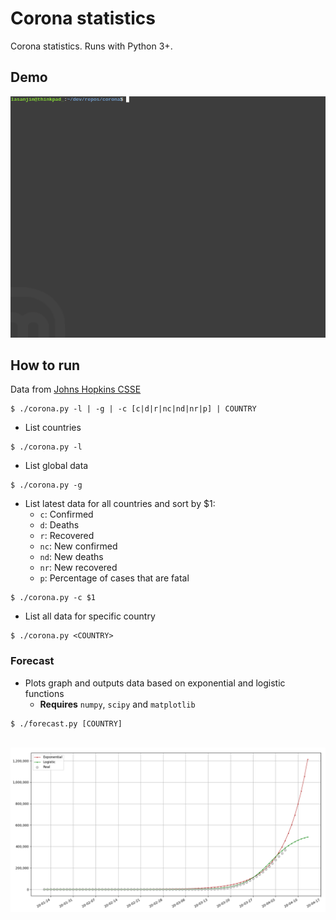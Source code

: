 # Corona statistics
Corona statistics. Runs with Python 3+.


## Demo
<img src="demo.gif" width="800">


## How to run
Data from [Johns Hopkins CSSE](https://github.com/CSSEGISandData/COVID-19)

```
$ ./corona.py -l | -g | -c [c|d|r|nc|nd|nr|p] | COUNTRY
```

 - List countries
```
$ ./corona.py -l
```

 - List global data
```
$ ./corona.py -g
```

 - List latest data for all countries and sort by $1:
   - `c`: Confirmed
   - `d`: Deaths
   - `r`: Recovered
   - `nc`: New confirmed
   - `nd`: New deaths
   - `nr`: New recovered
   - `p`: Percentage of cases that are fatal
```
$ ./corona.py -c $1
```

 - List all data for specific country
```
$ ./corona.py <COUNTRY>
```


### Forecast 
 - Plots graph and outputs data based on exponential and logistic functions
   - **Requires** `numpy`, `scipy` and `matplotlib`
```
$ ./forecast.py [COUNTRY]
```

</br>

<img src="figure.png" width="800">
